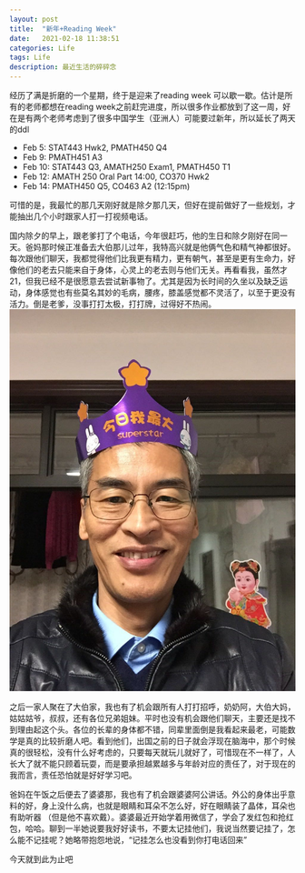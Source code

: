 ```yaml
---
layout: post
title:  "新年+Reading Week"
date:   2021-02-18 11:38:51
categories: Life
tags: Life
description: 最近生活的碎碎念
---
```

经历了满是折磨的一个星期，终于是迎来了reading week 可以歇一歇。估计是所有的老师都想在reading week之前赶完进度，所以很多作业都放到了这一周，好在是有两个老师考虑到了很多中国学生（亚洲人）可能要过新年，所以延长了两天的ddl
 - Feb 5: STAT443 Hwk2, PMATH450 Q4
 - Feb 9: PMATH451 A3
 - Feb 10: STAT443 Q3, AMATH250 Exam1, PMATH450 T1
 - Feb 12: AMATH 250 Oral Part 14:00, CO370 Hwk2
 - Feb 14: PMATH450 Q5,  CO463 A2 (12:15pm)

可惜的是，我最忙的那几天刚好就是除夕那几天，但好在提前做好了一些规划，才能抽出几个小时跟家人打一打视频电话。

国内除夕的早上，跟老爹打了个电话，今年很赶巧，他的生日和除夕刚好在同一天。爸妈那时候正准备去大伯那儿过年，我特高兴就是他俩气色和精气神都很好。每次跟他们聊天，我都觉得他们比我更有精力，更有朝气，甚至是更有生命力，好像他们的老去只能来自于身体，心灵上的老去则与他们无关。再看看我，虽然才21，但我已经不是很愿意去尝试新事物了。尤其是因为长时间的久坐以及缺乏运动，身体感觉也有些莫名其妙的毛病，腰疼，膝盖感觉都不灵活了，以至于更没有活力。倒是老爹，没事打打太极，打打牌，过得好不热闹。
![老爹生日照](./images/296C37C3-473D-48F6-B788-5AD0A004D785_2.jpeg)

之后一家人聚在了大伯家，我也有了机会跟所有人打打招呼，奶奶阿，大伯大妈， 姑姑姑爷，叔叔，还有各位兄弟姐妹。平时也没有机会跟他们聊天，主要还是找不到理由起这个头。各位的长辈的身体都不错，同辈里面倒是我看起来最老，可能数学是真的比较折磨人吧。看到他们，出国之前的日子就会浮现在脑海中，那个时候真的很轻松，没有什么好考虑的，只要每天就玩儿就好了，可惜现在不一样了，人长大了就不能只顾着玩耍，而是要承担越累越多与年龄对应的责任了，对于现在的我而言，责任恐怕就是好好学习吧。

爸妈在午饭之后便去了婆婆那，我也有了机会跟婆婆阿公讲话。外公的身体出乎意料的好，身上没什么病，也就是眼睛和耳朵不怎么好，好在眼睛装了晶体，耳朵也有助听器 （但是他不喜欢戴）。婆婆最近开始学着用微信了，学会了发红包和抢红包，哈哈。聊到一半她说要我好好读书，不要太记挂他们，我说当然要记挂了，怎么能不记挂呢？她略带抱怨地说，“记挂怎么也没看到你打电话回来”

今天就到此为止吧
